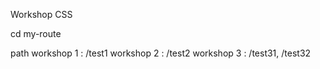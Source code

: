 Workshop CSS

cd my-route

path
workshop 1 : /test1
workshop 2 : /test2
workshop 3 : /test31, /test32

